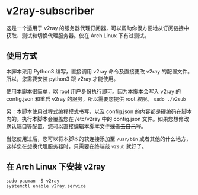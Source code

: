 # v2ray-subscriber

这是一个适用于 v2ray 的服务器代理订阅器，可以帮助你很方便地从订阅链接中获取、测试和切换代理服务器。仅在 Arch Linux 下有过测试。

## 使用方式

本脚本采用 Python3 编写，直接调用 v2ray 命令及直接更改 v2ray 的配置文件。所以，您需要安装 python3 跟 v2ray 才能使用。

使用本脚本很简单，以 root 用户身份执行即可。因为本脚本会写入 v2ray 的 config.json 和重启 v2ray 的服务，所以需要您提供 root 权限。 `sudo ./v2sub`

另：本脚本使用过程式编程模式书写，以及 config.json 的内容都是硬编码在脚本内的。执行本脚本会覆盖您在 /etc/v2ray 中的 config.json 文件。如果您想修改默认端口等配置，您可以直接编辑本脚本文件~~或者去自己写~~。

当您使用过后，您可以将本脚本的软连接添加至 `/usr/bin` 或者其他的什么地方，这样您在想换代理服务器时，只需要在终端敲 `v2sub` 就好了。

## 在 Arch Linux 下安装 v2ray
```
sudo pacman -S v2ray
systemctl enable v2ray.service
```